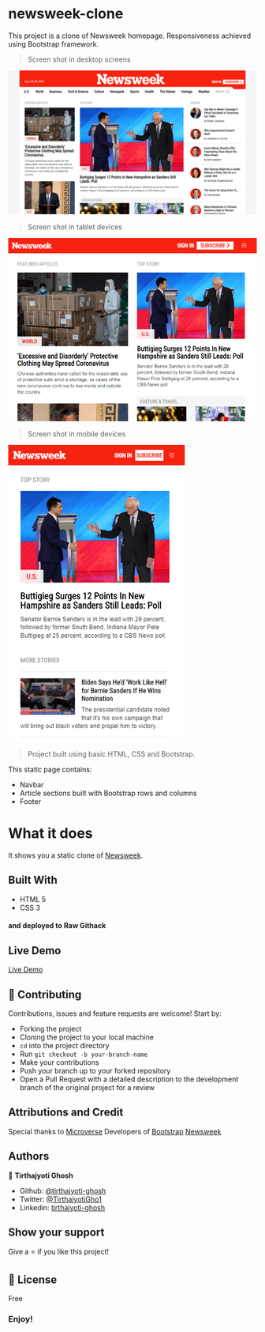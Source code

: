 # newsweek-clone

This project is a clone of Newsweek homepage. Responsiveness achieved using Bootstrap framework.
>Screen shot in desktop screens

![demo image](images/desktop-demo.png)

>Screen shot in tablet devices

![demo image](images/tablet-demo.png)

>Screen shot in mobile devices

![demo image](images/mobile-demo.png)

>Project built using basic HTML, CSS and Bootstrap.

This static page contains:

- Navbar
- Article sections built with Bootstrap rows and columns
- Footer

# What it does

It shows you a static clone of [Newsweek](https://www.newsweek.com/).

## Built With

- HTML 5
- CSS 3

#### and deployed to Raw Githack

## Live Demo

[Live Demo](https://rawcdn.githack.com/tirthajyoti-ghosh/newsweek-clone/f8fba05ede8fe48b6ad071f23cd66d38ad9388fb/index.html)

## 🤝 Contributing

Contributions, issues and feature requests are welcome! Start by:

- Forking the project
- Cloning the project to your local machine
- `cd` into the project directory
- Run `git checkout -b your-branch-name`
- Make your contributions
- Push your branch up to your forked repository
- Open a Pull Request with a detailed description to the development branch of the original project for a review

## Attributions and Credit

Special thanks to [Microverse](https://www.microverse.org/)
Developers of [Bootstrap](https://getbootstrap.com/)
[Newsweek](https://www.newsweek.com/)

## Authors

👤 **Tirthajyoti Ghosh**

- Github: [@tirthajyoti-ghosh](https://github.com/tirthajyoti-ghosh)
- Twitter: [@TirthajyotiGho1](https://twitter.com/TirthajyotiGho1)
- Linkedin: [tirthajyoti-ghosh](https://www.linkedin.com/in/tirthajyoti-ghosh/)

## Show your support

Give a ⭐️ if you like this project!

## 📝 License

Free

### Enjoy!
